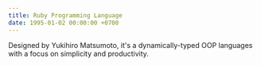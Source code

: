 ```yaml
---
title: Ruby Programming Language
date: 1995-01-02 00:00:00 +0700
---
```


Designed by Yukihiro Matsumoto, it's a dynamically-typed OOP languages with a focus on simplicity and productivity.
